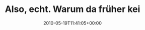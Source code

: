 ---
retweeted: false
source: <a href="http://twitter.com" rel="nofollow">Twitter Web Client</a>
entities:
  hashtags: []
  symbols: []
  user_mentions:
  - name: "@skoop@phpc.social"
    screen_name: skoop
    indices:
    - '101'
    - '107'
    id_str: '1524641'
    id: '1524641'
  urls: []
display_text_range:
- '0'
- '108'
favorite_count: '0'
id_str: '14290003895'
truncated: false
retweet_count: '0'
id: '14290003895'
created_at: Wed May 19 11:41:05 +0000 2010
favorited: false
full_text: 'Also, echt. Warum da früher keiner drauf gekommen ist: http://www.supersimplestorageservice.com
  (via [@skoop](https://twitter.com/skoop))'
lang: de
tags:
- pesos:twitter
date: '2010-05-19T11:41:05+00:00'
src: https://twitter.com/bascht/status/14290003895
original_url: https://twitter.com/bascht/status/14290003895
type: twitter_tweet
text: 'Also, echt. Warum da früher keiner drauf gekommen ist: http://www.supersimplestorageservice.com
  (via [@skoop](https://twitter.com/skoop))'
title: Also, echt. Warum da früher kei

---